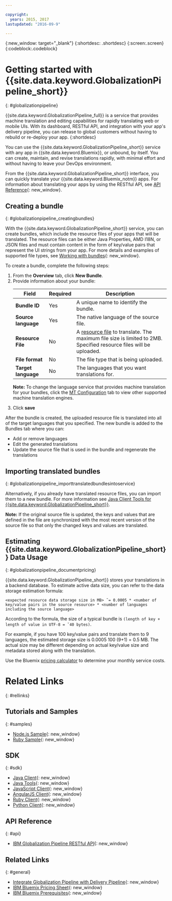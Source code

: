 ```yaml
---

copyright:
  years: 2015, 2017
lastupdated: "2016-09-9"

---
```


{:new_window: target="_blank"}
{:shortdesc: .shortdesc}
{:screen:.screen}
{:codeblock:.codeblock}


# Getting started with {{site.data.keyword.GlobalizationPipeline_short}}
{: #globalizationpipeline}

{{site.data.keyword.GlobalizationPipeline_full}} is a service that provides machine translation and editing capabilities for rapidly translating web or mobile UIs. With its dashboard, RESTful API, and integration with your app's delivery pipeline, you can release to global customers without having to rebuild or re-deploy your app.
{:shortdesc}

You can use the {{site.data.keyword.GlobalizationPipeline_short}} service with any app in {{site.data.keyword.Bluemix}}, or unbound, by itself. You can create, maintain, and revise translations rapidly, with minimal effort and without having to leave your DevOps environment.

From the {{site.data.keyword.GlobalizationPipeline_short}} interface, you can quickly translate your {{site.data.keyword.Bluemix_notm}} apps. For information about translating your apps by using the RESTful API, see [API Reference](https://gp-rest.ng.bluemix.net/translate/swagger/index.html){: new_window}. 


## Creating a bundle
{: #globalizationpipeline_creatingbundles}

With the {{site.data.keyword.GlobalizationPipeline_short}} service, you can create bundles, which include the resource files of your apps that will be translated. The resource files can be either Java Properties, AMD I18N, or JSON files and must contain content in the form of key/value pairs that represent the UI strings from your app.  For more details and examples of supported file types, see [Working with bundles](./bundles.html){: new_window}.

To create a bundle, complete the following steps:

<ol>
<li>From the <strong>Overview</strong> tab, click <strong>New Bundle</strong>.</li>

<li>Provide information about your bundle:</li>
<table>
<thead>
<tr>
<th>Field</th>
<th>Required</th>
<th>Description</th>
</tr>
</thead>
<tbody>
<tr>
<td><strong>Bundle ID</strong></td>
<td>Yes</td>
<td>A unique name to identify the bundle.</td>
</tr>
<tr>
<td><strong>Source language</strong></td>
<td>Yes</td>
<td>The native language of the source file.</td>
</tr>
<tr>
<td><strong>Resource File</strong></td>
<td>No</td>
<td>A <a href=https://new-console.ng.bluemix.net/docs/services/GlobalizationPipeline/bundles.html>resource file</a> to translate. The maximum file size is limited to 2MB. Specified resource files will be uploaded.</td>
</tr>
<tr>
<td><strong>File format</strong></td>
<td>No</td>
<td>The file type that is being uploaded.</td>
</tr>
<tr>
<td><strong>Target language</strong></td>
<td>No</td>
<td>The languages that you want translations for.</td>
</tr>
</tbody>
</table>

<p><strong>Note:</strong> To change the language service that provides machine translation for your bundles, click the <a href=https://new-console.ng.bluemix.net/docs/services/GlobalizationPipeline/managing_translations.html#globalizationpipeline_service_to_service>MT Configuration</a> tab to view other supported machine translation engines.</p>

<li>Click <strong>save</strong></li></ol>


After the bundle is created, the uploaded resource file is translated into all of the target languages that you specified. The new bundle is added to the Bundles tab where you can:

* Add or remove languages
* Edit the generated translations
* Update the source file that is used in the bundle and regenerate the translations

## Importing translated bundles
{: #globalizationpipeline_importtranslatedbundlesintoservice}

Alternatively, if you already have translated resource files, you can import them to a new bundle. For more information see [Java Client Tools for {{site.data.keyword.GlobalizationPipeline_short}}](https://github.com/IBM-Bluemix/gp-java-tools).

**Note:**  If the original source file is updated, the keys and values that are defined in the file are synchronized with the most recent version of the source file so that only the changed keys and values are translated.

## Estimating {{site.data.keyword.GlobalizationPipeline_short}} Data Usage
{: #globalizationpipeline_documentpricing}

{{site.data.keyword.GlobalizationPipeline_short}} stores your translations in a backend database. To estimate active data size, you can refer to the data storage estimation formula:

`<expected resource data storage size in MB> ˜= 0.0005 * <number of key/value pairs in the source resource> * <number of languages including the source language>`

According to the formula, the size of a typical bundle is `(length of key + length of value in UTF-8 = ˜40 bytes)`.

For example, if you have 100 key/value pairs and translate them to 9 languages, the estimated storage size is 0.0005 100 (9+1) = 0.5 MB. The actual size may be different depending on actual key/value size and metadata stored along with the translation.

Use the Bluemix [pricing calculator](https://console.ng.bluemix.net/?direct=classic/#/pricing/cloudOEPaneId=pricing&paneId=pricingSheet&orgGuid=127a45f4-4461-4d5b-a26b-6dc2fdd1a3a2&spaceGuid=208fb1ff-413b-4fd9-9615-e8226062d0f3) to determine your monthly service costs.


# Related Links
{: #rellinks}
## Tutorials and Samples
{: #samples}

* [Node.js Sample](https://github.com/IBM-Bluemix/gp-nodejs-sample){: new_window}
* [Ruby Sample](https://github.com/IBM-Bluemix/gp-ruby-sample){: new_window}

## SDK
{: #sdk}

* [Java Client](https://github.com/IBM-Bluemix/gp-java-client){: new_window}
* [Java Tools](https://github.com/IBM-Bluemix/gp-java-tools){: new_window}
* [JavaScript Client](https://github.com/IBM-Bluemix/gp-js-client){: new_window}
* [AngularJS Client](https://github.com/IBM-Bluemix/gp-angular-client){: new_window}
* [Ruby Client](https://github.com/IBM-Bluemix/gp-ruby-client){: new_window}
* [Python Client](https://github.com/IBM-Bluemix/gp-python-client){: new_window}

## API Reference
{: #api}

* [IBM Globalization Pipeline RESTful API](https://gp-rest.ng.bluemix.net/translate/swagger/index.html){: new_window}

## Related Links
{: #general}

* [Integrate Globalization Pipeline with Delivery Pipeline](https://hub.jazz.net/docs/deploy_ext/#globalize){: new_window}
* [IBM Bluemix Pricing Sheet](https://www.ng.bluemix.net/#/pricing){: new_window}
* [IBM Bluemix Prerequisites](https://developer.ibm.com/bluemix/support/#prereqs){: new_window}
